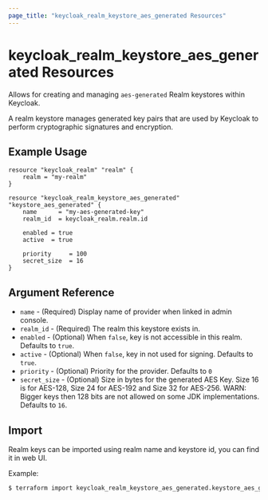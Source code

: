 ```yaml
---
page_title: "keycloak_realm_keystore_aes_generated Resources"
---
```


# keycloak\_realm\_keystore\_aes_generated Resources

Allows for creating and managing `aes-generated` Realm keystores within Keycloak.

A realm keystore manages generated key pairs that are used by Keycloak to perform cryptographic signatures and encryption.

## Example Usage

```hcl
resource "keycloak_realm" "realm" {
	realm = "my-realm"
}

resource "keycloak_realm_keystore_aes_generated" "keystore_aes_generated" {
	name      = "my-aes-generated-key"
	realm_id  = keycloak_realm.realm.id

	enabled = true
	active  = true

	priority     = 100
	secret_size  = 16
}
```

## Argument Reference

- `name` - (Required) Display name of provider when linked in admin console.
- `realm_id` - (Required) The realm this keystore exists in.
- `enabled` - (Optional) When `false`, key is not accessible in this realm. Defaults to `true`.
- `active` - (Optional) When `false`, key in not used for signing. Defaults to `true`.
- `priority` - (Optional) Priority for the provider. Defaults to `0`
- `secret_size` - (Optional) Size in bytes for the generated AES Key. Size 16 is for AES-128, Size 24 for AES-192 and Size 32 for AES-256. WARN: Bigger keys then 128 bits are not allowed on some JDK implementations. Defaults to `16`.

## Import

Realm keys can be imported using realm name and keystore id, you can find it in web UI.

Example:

```bash
$ terraform import keycloak_realm_keystore_aes_generated.keystore_aes_generated my-realm/618cfba7-49aa-4c09-9a19-2f699b576f0b
```
